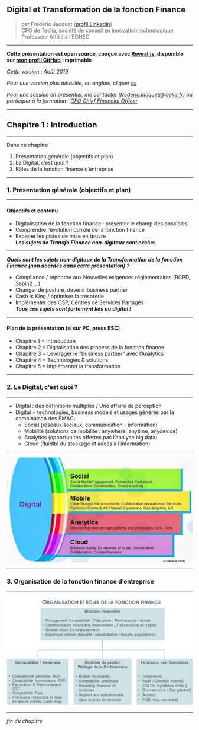 ## Digital et Transformation de la fonction Finance  

> par Frédéric Jacquet ([profil LinkedIn](https://www.linkedin.com/in/fr%C3%A9d%C3%A9ric-jacquet-87a21956/))   
> CFO de Teolia, société de conseil en innovation technologique
> Professeur Affilié à l’EDHEC    

---

**Cette présentation est open source, conçue avec [Reveal.js](https://revealjs.com/#/), disponible sur [mon profil GitHub](https://github.com/fredericjacquet2), imprimable**     

*Cette version : Août 2019*

*Pour une version plus détaillée, en anglais, cliquer [ici](https://fredericjacquet2.github.io/Finance-transfo-course/#/)*   

*Pour une session en présentiel, me contacter (frederic.jacquet@teolia.fr) ou participer à la formation : [CFO Chief Financial Officer](http://www.lesechos-formation.fr/catalogue/formations-metiers/finance-gestion/cfo-chief-financial-officer.html#programme)*

---

## Chapitre 1 : Introduction

----

Dans ce chapitre

1. Présentation générale (objectifs et plan)
2. Le Digital, c’est quoi ?
3. Rôles de la fonction finance d’entreprise

----

### 1. Présentation générale (objectifs et plan)

----

#### Objectifs et contenu

- Digitalisation de la fonction finance : présenter le champ des possibles 
- Comprendre l’évolution du rôle de la fonction finance
- Explorer les pistes de mise en œuvre  
***Les sujets de Transfo Finance non-digitaux sont exclus***

----

***Quels sont les sujets non-digitaux de la Transformation de la fonction Finance (non abordés dans cette présentation) ?*** 

- Compliance / répondre aux Nouvelles exigences réglementaires (RGPD, Sapin2 …)
- Changer de posture, devenir business partner 
- Cash is King / optimiser la trésorerie
- Implémenter des CSP, Centres de Services Partagés     
***Tous ces sujets sont fortement liés au digital !***   

----

#### Plan de la présentation (si sur PC, press ESC)  
- Chapitre 1 = Introduction
- Chapitre 2 = Digitalisation des process de la fonction finance 
- Chapitre 3 = Leverager le "business partner" avec l’Analytics
- Chapitre 4 = Technologies & solutions
- Chapitre 5 = Implémenter la transformation

----

### 2. Le Digital, c’est quoi ?

----

- Digital : des définitions multiples / Une affaire de perception   
- Digital = technologies, business models et usages générés par la combinaison des SMAC: 
  -	Social (réseaux sociaux, communication - information) 
  -	Mobilité (solutions de mobilité : anywhere, anytime, anydevice)
  -	Analytics (opportunités offertes pas l’analyse big data)
  -	Cloud (fluidité du stockage et accès à l’information)  

----

<img src="images/smac.png" style="background:none; border:none; box-shadow:none;"/>

----

### 3. Organisation de la fonction finance d’entreprise 


----

<img src="images/ORGAFF.png" style="background:none; border:none; box-shadow:none;"/>

----

*fin du chapitre*

